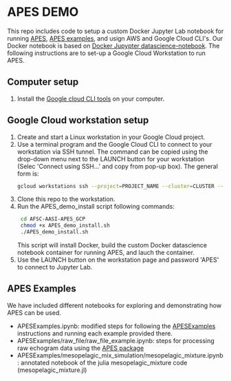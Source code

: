 # APES DEMO
This repo includes code to setup a custom Docker Jupyter Lab notebook for running [APES](https://github.com/ElOceanografo/ProbabilisticEchoInversion.jl), [APES examples](https://github.com/ElOceanografo/APESExamples), and usign AWS and Google Cloud CLI's. 
Our Docker notebook is based on [Docker Jupypter datascience-notebook](https://quay.io/repository/jupyter/datascience-notebook).
The following instructions are to set-up a Google Cloud Workstation to run APES.

## Computer setup
1. Install the [Google cloud CLI tools](https://cloud.google.com/sdk/docs/install) on your computer.

## Google Cloud workstation setup
1. Create and start a Linux workstation in your Google Cloud project.
2. Use a terminal program and the Google Cloud CLI to connect to your workstation via SSH tunnel. The command can be copied using the drop-down menu next to the LAUNCH button for your workstation (Selec 'Connect using SSH...' and copy from pop-up box). The general form is:
   ```bash
   gcloud workstations ssh --project=PROJECT_NAME --cluster=CLUSTER --config=OS_CONFIG --region=REGION WORKSTATION_NAME
   ```
3. Clone this repo to the workstation.
4. Run the APES_demo_install script following commands:
   ```bash
    cd AFSC-AASI-APES_GCP 
    chmod +x APES_demo_install.sh 
    ./APES_demo_install.sh
    ```
   This script will install Docker, build the custom Docker datascience notebook container for running APES, and lauch the container.
5. Use the LAUNCH button on the workstation page and password 'APES' to connect to Jupyter Lab.

## APES Examples
We have included different notebooks for exploring and demonstrating how APES can be used. 
- APESExamples.ipynb: modified steps for following the [APESExamples](https://github.com/ElOceanografo/APESExamples) instructions and running each example provided there.
- APESExamples/raw_file/raw_file_example.ipynb: steps for processing raw echogram data using the [APES package](https://github.com/ElOceanografo/ProbabilisticEchoInversion.jl)
- APESExamples/mesopelagic_mix_simulation/mesopelagic_mixture.ipynb: annotated notebook of the julia mesopelagic_mixture code (mesopelagic_mixture.jl)
